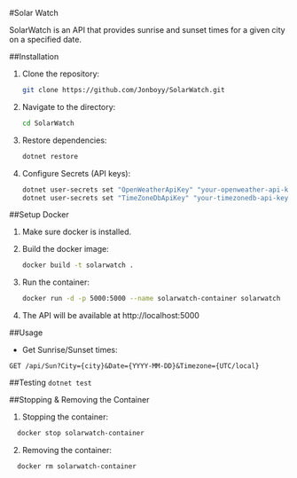 #Solar Watch

   SolarWatch is an API that provides sunrise and sunset times for a given city on a specified date.

##Installation

1. Clone the repository:
   ```bash
   git clone https://github.com/Jonboyy/SolarWatch.git
   
2. Navigate to the directory:
   ```bash
   cd SolarWatch
   
3. Restore dependencies:
   ```bash
   dotnet restore
   
4. Configure Secrets (API keys):
   ```bash
   dotnet user-secrets set "OpenWeatherApiKey" "your-openweather-api-key"
   dotnet user-secrets set "TimeZoneDbApiKey" "your-timezonedb-api-key"

##Setup Docker

1. Make sure docker is installed.
   
2. Build the docker image:
   ```bash
   docker build -t solarwatch .
   ```
3. Run the container:
   ```bash
   docker run -d -p 5000:5000 --name solarwatch-container solarwatch
   ```
4. The API will be available at http://localhost:5000

##Usage

   - Get Sunrise/Sunset times: 
   ```
  GET /api/Sun?City={city}&Date={YYYY-MM-DD}&Timezone={UTC/local}
   ```
##Testing
   ``
  dotnet test
   ``
   
##Stopping & Removing the Container

1. Stopping the container:
```bash
  docker stop solarwatch-container
```
2. Removing the container: 
```bash
  docker rm solarwatch-container
```

